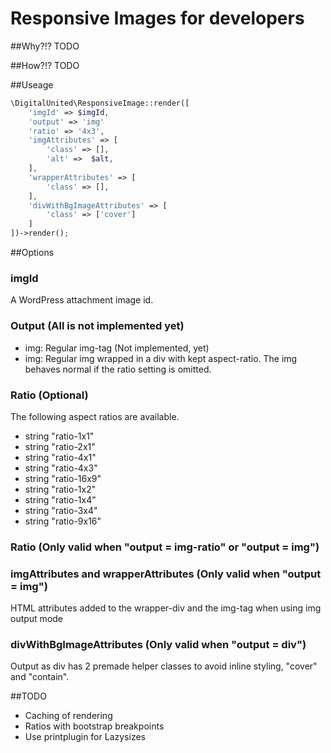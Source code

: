 # Responsive Images for developers #

##Why?!?
TODO

##How?!?
TODO

##Useage
```php
\DigitalUnited\ResponsiveImage::render([
    'imgId' => $imgId,
    'output' => 'img'
    'ratio' => '4x3',
    'imgAttributes' => [
        'class' => [],
        'alt' =>  $alt,
    ],
    'wrapperAttributes' => [
        'class' => [],
    ],
    'divWithBgImageAttributes' => [
        'class' => ['cover']
    ]
])->render();
```

##Options

### imgId
A WordPress attachment image id.

### Output (All is not implemented yet)
- img: Regular img-tag (Not implemented, yet)
- img: Regular img wrapped in a div with kept aspect-ratio. The img behaves normal if the ratio setting is omitted.

### Ratio (Optional)
The following aspect ratios are available.
- string "ratio-1x1"
- string "ratio-2x1"
- string "ratio-4x1"
- string "ratio-4x3"
- string "ratio-16x9"
- string "ratio-1x2"
- string "ratio-1x4"
- string "ratio-3x4"
- string "ratio-9x16"

### Ratio (Only valid when "output = img-ratio" or "output = img")

### imgAttributes and wrapperAttributes (Only valid when "output = img")
HTML attributes added to the wrapper-div and the img-tag when using img output mode

### divWithBgImageAttributes (Only valid when "output = div")
Output as div has 2 premade helper classes to avoid inline styling, "cover" and "contain". 

##TODO
- Caching of rendering
- Ratios with bootstrap breakpoints
- Use printplugin for Lazysizes